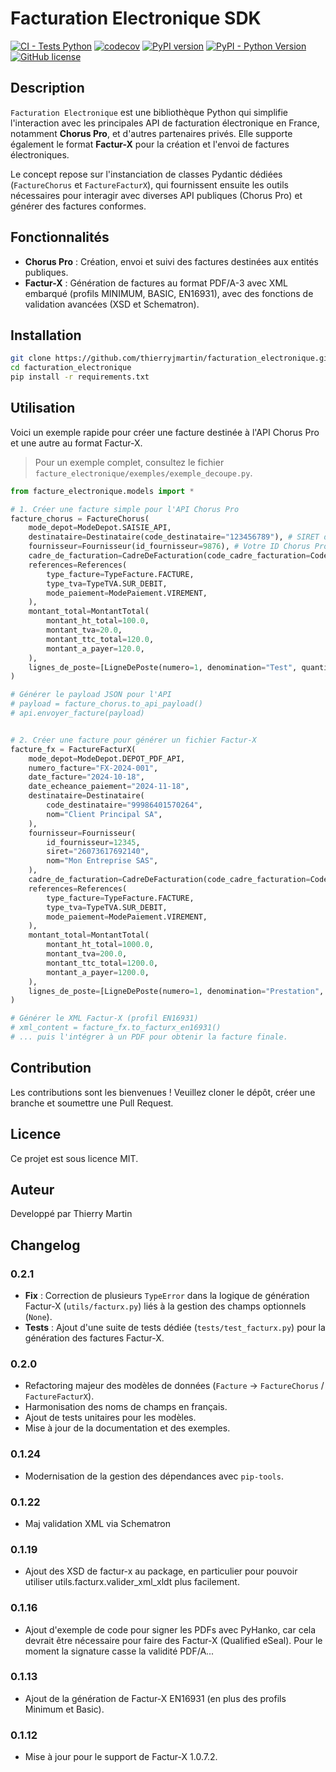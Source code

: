 # Facturation Electronique SDK

[![CI - Tests Python](https://github.com/thierryjmartin/facturation_electronique/actions/workflows/ci-tests.yml/badge.svg)](https://github.com/thierryjmartin/facturation_electronique/actions/workflows/ci-tests.yml)
[![codecov](https://codecov.io/github/thierryjmartin/facturation_electronique/graph/badge.svg?token=TCWSSLACFQ)](https://codecov.io/github/thierryjmartin/facturation_electronique)
[![PyPI version](https://badge.fury.io/py/facture-electronique.svg)](https://badge.fury.io/py/facture-electronique)
[![PyPI - Python Version](https://img.shields.io/pypi/pyversions/facture-electronique)](https://pypi.org/project/facture-electronique/)
[![GitHub license](https://img.shields.io/github/license/thierryjmartin/facturation_electronique)](https://github.com/thierryjmartin/facturation_electronique/blob/main/LICENSE)

## Description
`Facturation Electronique` est une bibliothèque Python qui simplifie l'interaction avec les principales API de facturation électronique en France, notamment **Chorus Pro**, et d'autres partenaires privés. Elle supporte également le format **Factur-X** pour la création et l'envoi de factures électroniques.

Le concept repose sur l'instanciation de classes Pydantic dédiées (`FactureChorus` et `FactureFacturX`), qui fournissent ensuite les outils nécessaires pour interagir avec diverses API publiques (Chorus Pro) et générer des factures conformes.

## Fonctionnalités
- **Chorus Pro** : Création, envoi et suivi des factures destinées aux entités publiques.
- **Factur-X** : Génération de factures au format PDF/A-3 avec XML embarqué (profils MINIMUM, BASIC, EN16931), avec des fonctions de validation avancées (XSD et Schematron).

## Installation

```bash
git clone https://github.com/thierryjmartin/facturation_electronique.git
cd facturation_electronique
pip install -r requirements.txt
```

## Utilisation

Voici un exemple rapide pour créer une facture destinée à l'API Chorus Pro et une autre au format Factur-X.

> Pour un exemple complet, consultez le fichier `facture_electronique/exemples/exemple_decoupe.py`.

```python
from facture_electronique.models import *

# 1. Créer une facture simple pour l'API Chorus Pro
facture_chorus = FactureChorus(
    mode_depot=ModeDepot.SAISIE_API,
    destinataire=Destinataire(code_destinataire="123456789"), # SIRET du client
    fournisseur=Fournisseur(id_fournisseur=9876), # Votre ID Chorus Pro
    cadre_de_facturation=CadreDeFacturation(code_cadre_facturation=CodeCadreFacturation.A1_FACTURE_FOURNISSEUR),
    references=References(
        type_facture=TypeFacture.FACTURE,
        type_tva=TypeTVA.SUR_DEBIT,
        mode_paiement=ModePaiement.VIREMENT,
    ),
    montant_total=MontantTotal(
        montant_ht_total=100.0,
        montant_tva=20.0,
        montant_ttc_total=120.0,
        montant_a_payer=120.0,
    ),
    lignes_de_poste=[LigneDePoste(numero=1, denomination="Test", quantite=1, unite="pce", montant_unitaire_ht=100.0)]
)

# Générer le payload JSON pour l'API
# payload = facture_chorus.to_api_payload()
# api.envoyer_facture(payload)


# 2. Créer une facture pour générer un fichier Factur-X
facture_fx = FactureFacturX(
    mode_depot=ModeDepot.DEPOT_PDF_API,
    numero_facture="FX-2024-001",
    date_facture="2024-10-18",
    date_echeance_paiement="2024-11-18",
    destinataire=Destinataire(
        code_destinataire="99986401570264",
        nom="Client Principal SA",
    ),
    fournisseur=Fournisseur(
        id_fournisseur=12345,
        siret="26073617692140",
        nom="Mon Entreprise SAS",
    ),
    cadre_de_facturation=CadreDeFacturation(code_cadre_facturation=CodeCadreFacturation.A1_FACTURE_FOURNISSEUR),
    references=References(
        type_facture=TypeFacture.FACTURE,
        type_tva=TypeTVA.SUR_DEBIT,
        mode_paiement=ModePaiement.VIREMENT,
    ),
    montant_total=MontantTotal(
        montant_ht_total=1000.0,
        montant_tva=200.0,
        montant_ttc_total=1200.0,
        montant_a_payer=1200.0,
    ),
    lignes_de_poste=[LigneDePoste(numero=1, denomination="Prestation", quantite=10, unite="heure", montant_unitaire_ht=100.0)]
)

# Générer le XML Factur-X (profil EN16931)
# xml_content = facture_fx.to_facturx_en16931()
# ... puis l'intégrer à un PDF pour obtenir la facture finale.
```

## Contribution
Les contributions sont les bienvenues ! Veuillez cloner le dépôt, créer une branche et soumettre une Pull Request.

## Licence
Ce projet est sous licence MIT.

## Auteur
Developpé par Thierry Martin

## Changelog

### 0.2.1
- **Fix** : Correction de plusieurs `TypeError` dans la logique de génération Factur-X (`utils/facturx.py`) liés à la gestion des champs optionnels (`None`).
- **Tests** : Ajout d'une suite de tests dédiée (`tests/test_facturx.py`) pour la génération des factures Factur-X.

### 0.2.0
- Refactoring majeur des modèles de données (`Facture` -> `FactureChorus` / `FactureFacturX`).
- Harmonisation des noms de champs en français.
- Ajout de tests unitaires pour les modèles.
- Mise à jour de la documentation et des exemples.

### 0.1.24
- Modernisation de la gestion des dépendances avec `pip-tools`.

### 0.1.22
- Maj validation XML via Schematron

### 0.1.19
- Ajout des XSD de factur-x au package, en particulier pour pouvoir utiliser utils.facturx.valider_xml_xldt plus facilement.

### 0.1.16
- Ajout d'exemple de code pour signer les PDFs avec PyHanko, car cela devrait être nécessaire pour faire des Factur-X (Qualified eSeal). Pour le moment la signature casse la validité PDF/A...

### 0.1.13
- Ajout de la génération de Factur-X EN16931 (en plus des profils Minimum et Basic).

### 0.1.12
- Mise à jour pour le support de Factur-X 1.0.7.2.
